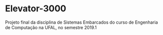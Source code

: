 # Elevator-3000
Projeto final da disciplina de Sistemas Embarcados do curso de Engenharia de Computação na UFAL, no semestre 2019.1
